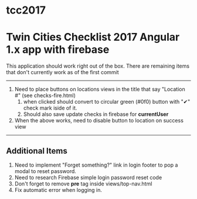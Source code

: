 # tcc2017
# Twin Cities Checklist 2017 Angular 1.x app with firebase

This application should work right out of the box. There are remaining items that don't currently work as of the first commit

* * *

1.  Need to place buttons on locations views in the title that say "Location #" (see checks-fire.html)
    1.  when clicked should convert to circular green (#0f0) button with "✔" check mark iside of it.
    2.  Should also save update checks in firebase for **currentUser**
2.  When the above works, need to disable button to location on success view

* * *

## Additional Items

1.  Need to implement "Forget something?" link in login footer to pop a modal to reset password.
2.  Need to research Firebase simple login password reset code
3.  Don't forget to remove **pre** tag inside views/top-nav.html
4.  Fix automatic error when logging in.
